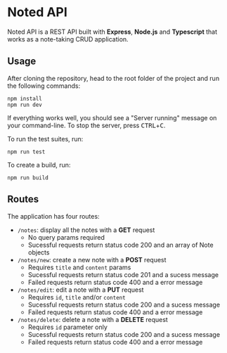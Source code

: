 # Noted API

Noted API is a REST API built with **Express**, **Node.js** and **Typescript** that works as a note-taking CRUD application.

## Usage
After cloning the repository, head to the root folder of the project and run the following commands:

    npm install
    npm run dev

If everything works well, you should see a "Server running" message on your command-line. To stop the server, press <kbd>CTRL</kbd>+<kbd>C</kbd>.

To run the test suites, run:

    npm run test

To create a build, run:

    npm run build

## Routes
The application has four routes:
- `/notes`: display all the notes with a **GET** request
    - No query params required
    - Sucessful requests return status code 200 and an array of Note objects
- `/notes/new`: create a new note with a **POST** request
    - Requires `title` and `content` params
    - Sucessful requests return status code 201 and a sucess message
    - Failed requests return status code 400 and a error message
- `/notes/edit`: edit a note with a **PUT** request
    - Requires `id`, `title` and/or `content`
    - Sucessful requests return status code 200 and a sucess message
    - Failed requests return status code 400 and a error message
- `/notes/delete`: delete a note with a **DELETE** request
    - Requires `id` parameter only
    - Sucessful requests return status code 200 and a sucess message
    - Failed requests return status code 400 and a error message